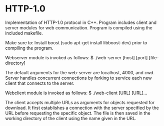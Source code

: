 # HTTP-1.0

Implementation of HTTP-1.0 protocol in C++. Program includes client and server modules for web communication. Program is compiled using the included makefile. 

Make sure to:
Install boost (sudo apt-get install libboost-dev) prior to compiling the program.

Webserver module is invoked as follows:
$ ./web-server [host] [port] [file-directory]

The default arguments for the web-server are localhost, 4000, and cwd. Server handles concurrent connections by forking to service each new client that connects to the server. 

Webclient module is invoked as follows:
$ ./web-client [URL] [URL]...

The client accepts multiple URLs as arguments for objects requested for download. It first establishes a connection with the server specified by the URL before requesting the specific object. The file is then saved in the working directory of the client using the name given in the URL. 

